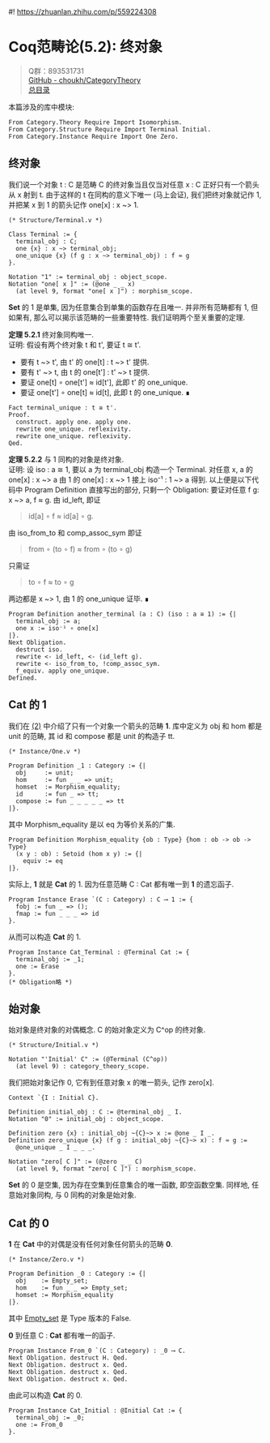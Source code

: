 #! https://zhuanlan.zhihu.com/p/559224308
# Coq范畴论(5.2): 终对象

> Q群：893531731  
> [GitHub - choukh/CategoryTheory](https://github.com/choukh/CategoryTheory)  
> [总目录](https://zhuanlan.zhihu.com/p/556697215)  

本篇涉及的库中模块:

```Coq
From Category.Theory Require Import Isomorphism.
From Category.Structure Require Import Terminal Initial.
From Category.Instance Require Import One Zero.
```

## 终对象

我们说一个对象 t : C 是范畴 C 的终对象当且仅当对任意 x : C 正好只有一个箭头从 x 射到 t. 由于这样的 t 在同构的意义下唯一 (马上会证), 我们把终对象就记作 1, 并把某 x 到 1 的箭头记作 one[x] : x ~> 1.

```Coq
(* Structure/Terminal.v *)

Class Terminal := {
  terminal_obj : C;
  one {x} : x ~> terminal_obj;
  one_unique {x} (f g : x ~> terminal_obj) : f ≈ g
}.

Notation "1" := terminal_obj : object_scope.
Notation "one[ x ]" := (@one _ _ x)
  (at level 9, format "one[ x ]") : morphism_scope.
```

**Set** 的 1 是单集, 因为任意集合到单集的函数存在且唯一. 并非所有范畴都有 1, 但如果有, 那么可以揭示该范畴的一些重要特性. 我们证明两个至关重要的定理.

**定理 5.2.1** 终对象同构唯一.  
证明: 假设有两个终对象 t 和 t', 要证 t ≅ t'.
- 要有 t ~> t', 由 t' 的 one[t] : t ~> t' 提供.
- 要有 t' ~> t, 由 t 的 one[t'] : t' ~> t 提供.
- 要证 one[t] ∘ one[t'] ≈ id[t'], 此即 t' 的 one_unique.
- 要证 one[t'] ∘ one[t] ≈ id[t], 此即 t 的 one_unique. ∎

```Coq
Fact terminal_unique : t ≅ t'.
Proof.
  construct. apply one. apply one.
  rewrite one_unique. reflexivity.
  rewrite one_unique. reflexivity.
Qed.
```

**定理 5.2.2** 与 1 同构的对象是终对象.  
证明: 设 iso : a ≅ 1, 要以 a 为 terminal_obj 构造一个 Terminal. 对任意 x, a 的 one[x] : x ~> a 由 1 的 one[x] : x ~> 1 接上 iso⁻¹ : 1 ~> a 得到. 以上便是以下代码中 Program Definition 直接写出的部分, 只剩一个 Obligation: 要证对任意 f g: x ~> a, f ≈ g. 由 id_left, 即证
> id[a] ∘ f ≈ id[a] ∘ g.

由 iso_from_to 和 comp_assoc_sym 即证
> from ∘ (to ∘ f) ≈ from ∘ (to ∘ g)

只需证
> to ∘ f ≈ to ∘ g

两边都是 x ~> 1, 由 1 的 one_unique 证毕. ∎

```Coq
Program Definition another_terminal (a : C) (iso : a ≅ 1) := {|
  terminal_obj := a;
  one x := iso⁻¹ ∘ one[x]
|}.
Next Obligation.
  destruct iso.
  rewrite <- id_left, <- (id_left g).
  rewrite <- iso_from_to, !comp_assoc_sym.
  f_equiv. apply one_unique.
Defined.
```

## Cat 的 1

我们在 [(2)](https://zhuanlan.zhihu.com/p/556792600) 中介绍了只有一个对象一个箭头的范畴 **1**. 库中定义为 obj 和 hom 都是 unit 的范畴, 其 id 和 compose 都是 unit 的构造子 tt.

```Coq
(* Instance/One.v *)

Program Definition _1 : Category := {|
  obj     := unit;
  hom     := fun _ _ => unit;
  homset  := Morphism_equality;
  id      := fun _ => tt;
  compose := fun _ _ _ _ _ => tt
|}.
```

其中 Morphism_equality 是以 eq 为等价关系的广集.

```Coq
Program Definition Morphism_equality {ob : Type} {hom : ob -> ob -> Type}
  (x y : ob) : Setoid (hom x y) := {|
    equiv := eq
|}.
```

实际上, **1** 就是 **Cat** 的 1. 因为任意范畴 C : Cat 都有唯一到 **1** 的遗忘函子.

```Coq
Program Instance Erase `(C : Category) : C ⟶ 1 := {
  fobj := fun _ => ();
  fmap := fun _ _ _ => id
}.
```

从而可以构造 **Cat** 的 1.

```Coq
Program Instance Cat_Terminal : @Terminal Cat := {
  terminal_obj := _1;
  one := Erase
}.
(* Obligation略 *)
```

## 始对象

始对象是终对象的对偶概念. C 的始对象定义为 C^op 的终对象.

```Coq
(* Structure/Initial.v *)

Notation "'Initial' C" := (@Terminal (C^op))
  (at level 9) : category_theory_scope.
```

我们把始对象记作 0, 它有到任意对象 x 的唯一箭头, 记作 zero[x].
```Coq
Context `{I : Initial C}.

Definition initial_obj : C := @terminal_obj _ I.
Notation "0" := initial_obj : object_scope.

Definition zero {x} : initial_obj ~{C}~> x := @one _ I _.
Definition zero_unique {x} (f g : initial_obj ~{C}~> x) : f ≈ g :=
  @one_unique _ I _ _ _.

Notation "zero[ C ]" := (@zero _ _ C)
  (at level 9, format "zero[ C ]") : morphism_scope.
```

**Set** 的 0 是空集, 因为存在空集到任意集合的唯一函数, 即空函数空集. 同样地, 任意始对象同构, 与 0 同构的对象是始对象.

## Cat 的 0

**1** 在 **Cat** 中的对偶是没有任何对象任何箭头的范畴 **0**.

```Coq
(* Instance/Zero.v *)

Program Definition _0 : Category := {|
  obj    := Empty_set;
  hom    := fun _ _ => Empty_set;
  homset := Morphism_equality
|}.
```

其中 [Empty_set](https://coq.inria.fr/library/Coq.Init.Datatypes.html#Empty_set) 是 Type 版本的 False.

**0** 到任意 C : **Cat** 都有唯一的函子.

```Coq
Program Instance From_0 `(C : Category) : _0 ⟶ C.
Next Obligation. destruct H. Qed.
Next Obligation. destruct x. Qed.
Next Obligation. destruct x. Qed.
Next Obligation. destruct x. Qed.
```

由此可以构造 **Cat** 的 0.

```Coq
Program Instance Cat_Initial : @Initial Cat := {
  terminal_obj := _0;
  one := From_0
}.
```
